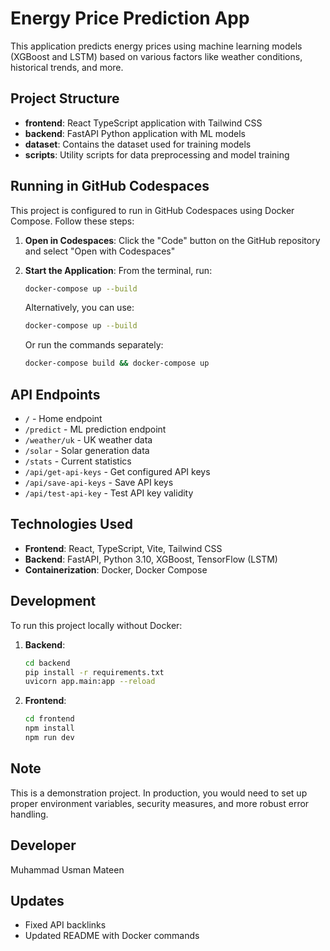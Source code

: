 # Energy Price Prediction App

This application predicts energy prices using machine learning models (XGBoost and LSTM) based on various factors like weather conditions, historical trends, and more.

## Project Structure

- **frontend**: React TypeScript application with Tailwind CSS
- **backend**: FastAPI Python application with ML models
- **dataset**: Contains the dataset used for training models
- **scripts**: Utility scripts for data preprocessing and model training

## Running in GitHub Codespaces

This project is configured to run in GitHub Codespaces using Docker Compose. Follow these steps:

1. **Open in Codespaces**: Click the "Code" button on the GitHub repository and select "Open with Codespaces"

2. **Start the Application**: From the terminal, run:
   ```bash
   docker-compose up --build
   ```
   
   Alternatively, you can use:
   ```bash
   docker-compose up --build
   ```
   
   Or run the commands separately:
   ```bash
   docker-compose build && docker-compose up
   ```

## API Endpoints

- `/` - Home endpoint
- `/predict` - ML prediction endpoint
- `/weather/uk` - UK weather data
- `/solar` - Solar generation data
- `/stats` - Current statistics
- `/api/get-api-keys` - Get configured API keys
- `/api/save-api-keys` - Save API keys
- `/api/test-api-key` - Test API key validity

## Technologies Used

- **Frontend**: React, TypeScript, Vite, Tailwind CSS
- **Backend**: FastAPI, Python 3.10, XGBoost, TensorFlow (LSTM)
- **Containerization**: Docker, Docker Compose

## Development

To run this project locally without Docker:

1. **Backend**:
   ```bash
   cd backend
   pip install -r requirements.txt
   uvicorn app.main:app --reload
   ```

2. **Frontend**:
   ```bash
   cd frontend
   npm install
   npm run dev
   ```

## Note

This is a demonstration project. In production, you would need to set up proper environment variables, security measures, and more robust error handling.

## Developer

Muhammad Usman Mateen

## Updates

- Fixed API backlinks
- Updated README with Docker commands
